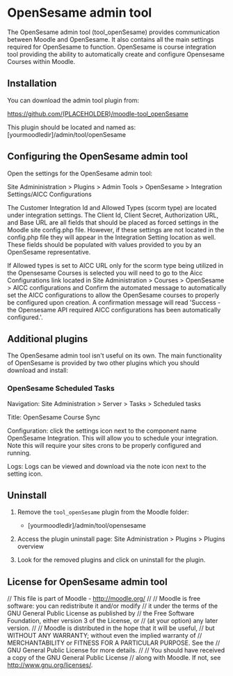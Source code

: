 # OpenSesame admin tool

The OpenSesame admin tool (tool_openSesame) provides communication between Moodle and OpenSesame. It also
contains all the main settings required for OpenSesame to function. OpenSesame is course integration tool providing the ability to automatically create and configure Opensesame Courses within Moodle. 

## Installation

You can download the admin tool plugin from:

https://github.com/(PLACEHOLDER)/moodle-tool_openSesame

This plugin should be located and named as:
 [yourmoodledir]/admin/tool/openSesame

## Configuring the OpenSesame admin tool

Open the settings for the OpenSesame admin tool:

Site Admininistration > Plugins > Admin Tools > OpenSesame > Integration Settings/AICC Configurations


The Customer Integration Id and Allowed Types (scorm type) are located under integration settings. The Client Id, Client Secret, Authorization URL, and Base URL are all fields that should be placed as forced settings in the Moodle site config.php file. However, if these settings are not located in the config.php file they will appear in the Integration Setting location as well. These fields should be populated with values provided to you by an
OpenSesame representative.

If Allowed types is set to AICC URL only for the scorm type being utilized in the Opensesame Courses is selected you will need to go to the Aicc Configurations link located in Site Administration > Courses > OpenSesame > AICC configurations and Confirm the automated message to automatically set the AICC configurations to allow the OpenSesame courses to properly be configured upon creation. A confirmation message will read 'Success - the Opensesame API required AICC configurations has been automatically configured.'.

## Additional plugins

The OpenSesame admin tool isn't useful on its own. The main functionality of OpenSesame is provided by two other plugins which you
should download and install:

### OpenSesame Scheduled Tasks
Navigation: Site Administration > Server > Tasks > Scheduled tasks

Title: OpenSesame Course Sync 

Configuration: click the settings icon next to the component name OpenSesame Integration. This will allow you to schedule your integration. Note this will require your sites crons to be properly configured and running.

Logs: Logs can be viewed and download via the note icon next to the setting icon.


## Uninstall
1. Remove the `tool_openSesame` plugin from the Moodle folder:
   * [yourmoodledir]/admin/tool/opensesame
   
2. Access the plugin uninstall page: Site Administration > Plugins > Plugins overview
3. Look for the removed plugins and click on uninstall for the plugin. 

## License for OpenSesame admin tool

// This file is part of Moodle - http://moodle.org/
//
// Moodle is free software: you can redistribute it and/or modify
// it under the terms of the GNU General Public License as published by
// the Free Software Foundation, either version 3 of the License, or
// (at your option) any later version.
//
// Moodle is distributed in the hope that it will be useful,
// but WITHOUT ANY WARRANTY; without even the implied warranty of
// MERCHANTABILITY or FITNESS FOR A PARTICULAR PURPOSE.  See the
// GNU General Public License for more details.
//
// You should have received a copy of the GNU General Public License
// along with Moodle.  If not, see <http://www.gnu.org/licenses/>.
